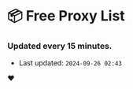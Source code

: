 # :package: Free Proxy List
### Updated every 15 minutes.

- Last updated: `2024-09-26 02:43`

:heart:

